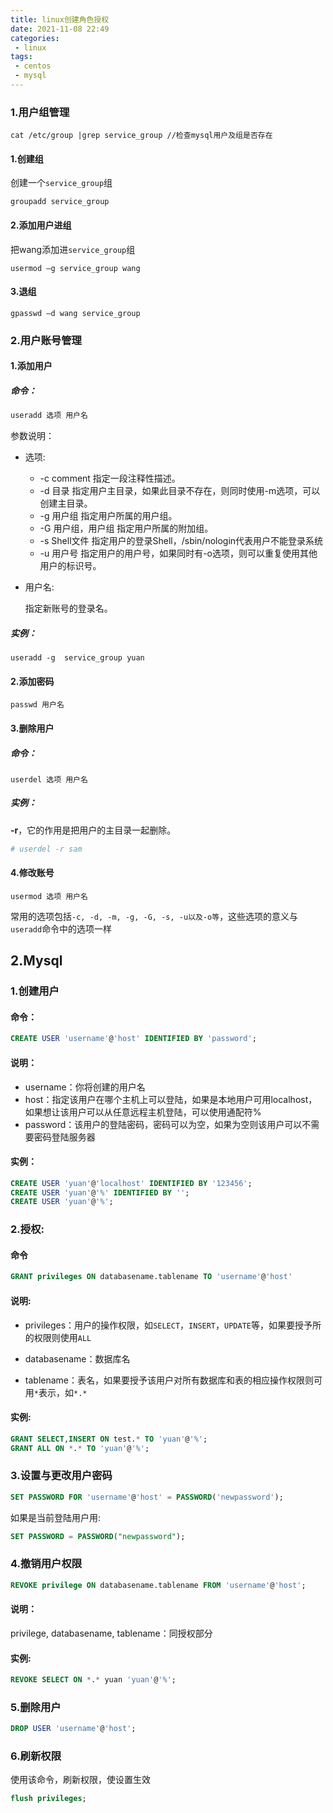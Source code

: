```yaml
---
title: linux创建角色授权
date: 2021-11-08 22:49
categories:
 - linux
tags:
 - centos
 - mysql
---
```

### 1.用户组管理

```shell
cat /etc/group |grep service_group //检查mysql用户及组是否存在
```

#### 1.创建组

创建一个`service_group`组

```shell
groupadd service_group
```

#### 2.添加用户进组

把wang添加进`service_group`组

```shell
usermod –g service_group wang
```

#### 3.退组

```shell
gpasswd –d wang service_group 
```



### 2.用户账号管理

#### 1.添加用户

##### 命令：

```bash
useradd 选项 用户名
```

参数说明：

- 选项:

  - -c comment 指定一段注释性描述。
  - -d 目录 指定用户主目录，如果此目录不存在，则同时使用-m选项，可以创建主目录。
  - -g 用户组 指定用户所属的用户组。
  - -G 用户组，用户组 指定用户所属的附加组。
  - -s Shell文件 指定用户的登录Shell，/sbin/nologin代表用户不能登录系统
  - -u 用户号 指定用户的用户号，如果同时有-o选项，则可以重复使用其他用户的标识号。

- 用户名:

  指定新账号的登录名。 

##### 实例：

```shell
useradd -g  service_group yuan 
```

#### 2.添加密码

```shell
passwd 用户名
```



#### 3.删除用户

##### 命令：

```shell
userdel 选项 用户名
```

##### 实例：

 **-r**，它的作用是把用户的主目录一起删除。 

```bash
# userdel -r sam
```

#### 4.修改账号

```shell
usermod 选项 用户名
```

 常用的选项包括`-c, -d, -m, -g, -G, -s, -u以及-o等`，这些选项的意义与`useradd`命令中的选项一样 



## 2.Mysql

### 1.创建用户

#### 命令：

```sql
CREATE USER 'username'@'host' IDENTIFIED BY 'password';
```

#### 说明：

- username：你将创建的用户名
- host：指定该用户在哪个主机上可以登陆，如果是本地用户可用localhost，如果想让该用户可以从任意远程主机登陆，可以使用通配符%
- password：该用户的登陆密码，密码可以为空，如果为空则该用户可以不需要密码登陆服务器

#### 实例：

```sql
CREATE USER 'yuan'@'localhost' IDENTIFIED BY '123456';
CREATE USER 'yuan'@'%' IDENTIFIED BY '';
CREATE USER 'yuan'@'%';
```

### 2.授权:

#### 命令

```sql
GRANT privileges ON databasename.tablename TO 'username'@'host'
```

#### 说明:

- privileges：用户的操作权限，如`SELECT`，`INSERT`，`UPDATE`等，如果要授予所的权限则使用`ALL` 

- databasename：数据库名

- tablename：表名，如果要授予该用户对所有数据库和表的相应操作权限则可用`*`表示，如`*.*`

#### 实例:

```sql
GRANT SELECT,INSERT ON test.* TO 'yuan'@'%';
GRANT ALL ON *.* TO 'yuan'@'%';
```

### 3.设置与更改用户密码

```sql
SET PASSWORD FOR 'username'@'host' = PASSWORD('newpassword');
```

 如果是当前登陆用户用: 

```sql
SET PASSWORD = PASSWORD("newpassword");
```

### 4.撤销用户权限

```sql
REVOKE privilege ON databasename.tablename FROM 'username'@'host';
```

#### 说明：

privilege, databasename, tablename：同授权部分

#### 实例:

```sql
REVOKE SELECT ON *.* yuan 'yuan'@'%';
```

### 5.删除用户

```sql
DROP USER 'username'@'host';
```

### 6.刷新权限

  使用该命令，刷新权限，使设置生效 

```sql
flush privileges;
```
